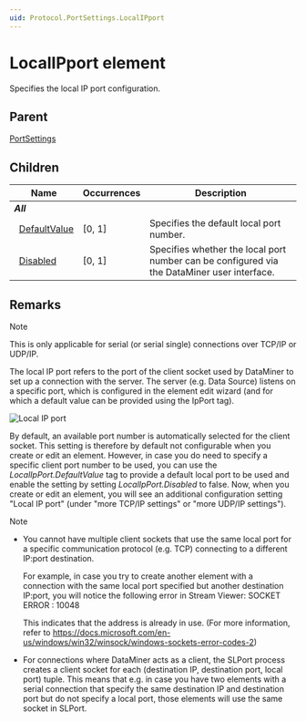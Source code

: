 ```yaml
---
uid: Protocol.PortSettings.LocalIPport
---
```


# LocalIPport element

Specifies the local IP port configuration.

## Parent

[PortSettings](xref:Protocol.PortSettings)

## Children

|Name|Occurrences|Description|
|--- |--- |--- |
|***All***|||
|&nbsp;&nbsp;[DefaultValue](xref:Protocol.PortSettings.LocalIPport.DefaultValue)|[0, 1]|Specifies the default local port number.|
|&nbsp;&nbsp;[Disabled](xref:Protocol.PortSettings.LocalIPport.Disabled)|[0, 1]|Specifies whether the local port number can be configured via the DataMiner user interface.|

## Remarks

> [!NOTE]
> This is only applicable for serial (or serial single) connections over TCP/IP or UDP/IP.

The local IP port refers to the port of the client socket used by DataMiner to set up a connection with the server. The server (e.g. Data Source) listens on a specific port, which is configured in the element edit wizard (and for which a default value can be provided using the IpPort tag).

![Local IP port](~/develop/schemadoc/Protocol/images/LocalIpPort.svg)

By default, an available port number is automatically selected for the client socket. This setting is therefore by default not configurable when you create or edit an element. However, in case you do need to specify a specific client port number to be used, you can use the *LocalIpPort.DefaultValue* tag to provide a default local port to be used and enable the setting by setting *LocalIpPort.Disabled* to false. Now, when you create or edit an element, you will see an additional configuration setting "Local IP port" (under "more TCP/IP settings" or "more UDP/IP settings").

> [!NOTE]
>
> - You cannot have multiple client sockets that use the same local port for a specific communication protocol (e.g. TCP) connecting to a different IP:port destination.
>
>   For example, in case you try to create another element with a connection with the same local port specified but another destination IP:port, you will notice the following error in Stream Viewer: SOCKET ERROR : 10048
>
>   This indicates that the address is already in use. (For more information, refer to <https://docs.microsoft.com/en-us/windows/win32/winsock/windows-sockets-error-codes-2>)
>
> - For connections where DataMiner acts as a client, the SLPort process creates a client socket for each (destination IP, destination port, local port) tuple. This means that e.g. in case you have two elements with a serial connection that specify the same destination IP and destination port but do not specify a local port, those elements will use the same socket in SLPort.
